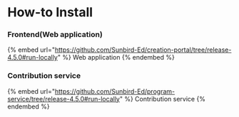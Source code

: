 # How-to Install

### Frontend(Web application)

{% embed url="https://github.com/Sunbird-Ed/creation-portal/tree/release-4.5.0#run-locally" %}
Web application
{% endembed %}

### Contribution service

{% embed url="https://github.com/Sunbird-Ed/program-service/tree/release-4.5.0#run-locally" %}
Contribution service
{% endembed %}

